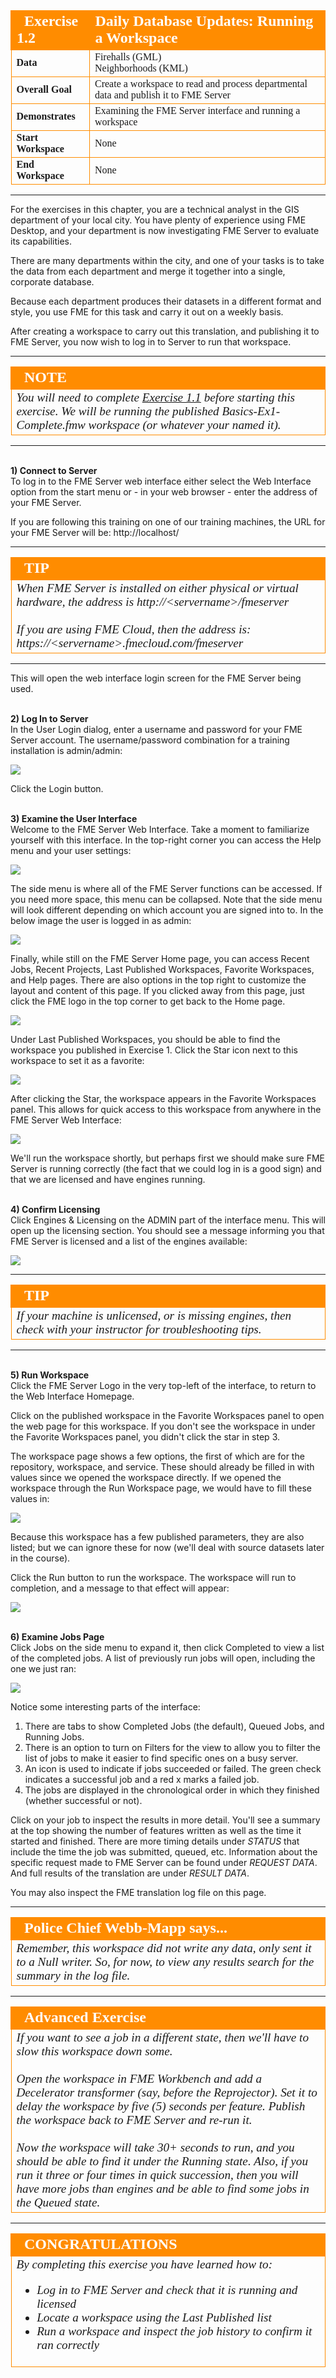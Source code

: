 <!--Exercise Section-->


<table style="border-spacing: 0px;border-collapse: collapse;font-family:serif">
<tr>
<td width=25% style="vertical-align:middle;background-color:darkorange;border: 2px solid darkorange">
<i class="fa fa-cogs fa-lg fa-pull-left fa-fw" style="color:white;padding-right: 12px;vertical-align:text-top"></i>
<span style="color:white;font-size:x-large;font-weight: bold">Exercise 1.2</span>
</td>
<td style="border: 2px solid darkorange;background-color:darkorange;color:white">
<span style="color:white;font-size:x-large;font-weight: bold">Daily Database Updates: Running a Workspace</span>
</td>
</tr>

<tr>
<td style="border: 1px solid darkorange; font-weight: bold">Data</td>
<td style="border: 1px solid darkorange">Firehalls (GML)<br>Neighborhoods (KML)</td>
</tr>

<tr>
<td style="border: 1px solid darkorange; font-weight: bold">Overall Goal</td>
<td style="border: 1px solid darkorange">Create a workspace to read and process departmental data and publish it to FME Server</td>
</tr>

<tr>
<td style="border: 1px solid darkorange; font-weight: bold">Demonstrates</td>
<td style="border: 1px solid darkorange">Examining the FME Server interface and running a workspace</td>
</tr>

<tr>
<td style="border: 1px solid darkorange; font-weight: bold">Start Workspace</td>
<td style="border: 1px solid darkorange">None</td>
</tr>

<tr>
<td style="border: 1px solid darkorange; font-weight: bold">End Workspace</td>
<td style="border: 1px solid darkorange">None</td>
</tr>

</table>

---

For the exercises in this chapter, you are a technical analyst in the GIS department of your local city. You have plenty of experience using FME Desktop, and your department is now investigating FME Server to evaluate its capabilities.

There are many departments within the city, and one of your tasks is to take the data from each department and merge it together into a single, corporate database.

Because each department produces their datasets in a different format and style, you use FME for this task and carry it out on a weekly basis.   

After creating a workspace to carry out this translation, and publishing it to FME Server, you now wish to log in to Server to run that workspace.

---

<!--Tip Section-->

<table style="border-spacing: 0px">
<tr>
<td style="vertical-align:middle;background-color:darkorange;border: 2px solid darkorange">
<i class="fa fa-info-circle fa-lg fa-pull-left fa-fw" style="color:white;padding-right: 12px;vertical-align:text-top"></i>
<span style="color:white;font-size:x-large;font-weight: bold;font-family:serif">NOTE</span>
</td>
</tr>

<tr>
<td style="border: 1px solid darkorange">
<span style="font-family:serif; font-style:italic; font-size:larger">
You will need to complete <a href="https://safe-software.gitbooks.io/fme-server-authoring-training-2018/content/ServerAuthoring1Basics/Exercise1.html">Exercise 1.1</a> before starting this exercise. We will be running the published Basics-Ex1-Complete.fmw workspace (or whatever your named it).
</span>
</td>
</tr>
</table>

---

<br>**1) Connect to Server**
<br>To log in to the FME Server web interface either select the Web Interface option from the start menu or - in your web browser - enter the address of your FME Server.

If you are following this training on one of our training machines, the URL for your FME Server will be: http://localhost/

---

<table style="border-spacing: 0px">
<tr>
<td style="vertical-align:middle;background-color:darkorange;border: 2px solid darkorange">
<i class="fa fa-info-circle fa-lg fa-pull-left fa-fw" style="color:white;padding-right: 12px;vertical-align:text-top"></i>
<span style="color:white;font-size:x-large;font-weight: bold;font-family:serif">TIP</span>
</td>
</tr>

<tr>
<td style="border: 1px solid darkorange">
<span style="font-family:serif; font-style:italic; font-size:larger">
When FME Server is installed on either physical or virtual hardware, the address is http://&lt;servername&gt;/fmeserver
<br><br>If you are using FME Cloud, then the address is: https://&lt;servername&gt;.fmecloud.com/fmeserver
</span>
</td>
</tr>
</table>

---

This will open the web interface login screen for the FME Server being used.


<br>**2) Log In to Server**
<br>In the User Login dialog, enter a username and password for your FME Server account. The username/password combination for a training installation is admin/admin:

![](./Images/Img1.217.Ex2.LogInWindow.png)

Click the Login button.


<br>**3) Examine the User Interface**
<br>Welcome to the FME Server Web Interface. Take a moment to familiarize yourself with this interface. In the top-right corner you can access the Help menu and your user settings:

![](./Images/Img1.218.Ex2.TopRightMenu.png)

The side menu is where all of the FME Server functions can be accessed. If you need more space, this menu can be collapsed. Note that the side menu will look different depending on which account you are signed into to. In the below image the user is logged in as admin:

![](./Images/Img1.219.Ex2.SidebarMenu.png)

Finally, while still on the FME Server Home page, you can access Recent Jobs, Recent Projects, Last Published Workspaces, Favorite Workspaces, and Help pages. There are also options in the top right to customize the layout and content of this page.
If you clicked away from this page, just click the FME logo in the top corner to get back to the Home page.

![](./Images/Img1.220.Ex2.HomePageOverview.png)

Under Last Published Workspaces, you should be able to find the workspace you published in Exercise 1. Click the Star icon next to this workspace to set it as a favorite:

![](./Images/Img1.221.Ex2.StarWorkspace.png)

After clicking the Star, the workspace appears in the Favorite Workspaces panel. This allows for quick access to this workspace from anywhere in the FME Server Web Interface:

![](./Images/Img1.222.Ex2.StarredWorkspace.png)

We'll run the workspace shortly, but perhaps first we should make sure FME Server is running correctly (the fact that we could log in is a good sign) and that we are licensed and have engines running.


<br>**4) Confirm Licensing**
<br>Click Engines & Licensing on the ADMIN part of the interface menu. This will open up the licensing section. You should see a message informing you that FME Server is licensed and a list of the engines available:

![](./Images/Img1.223.Ex2.LicensingInfo.png)

---

<table style="border-spacing: 0px">
<tr>
<td style="vertical-align:middle;background-color:darkorange;border: 2px solid darkorange">
<i class="fa fa-info-circle fa-lg fa-pull-left fa-fw" style="color:white;padding-right: 12px;vertical-align:text-top"></i>
<span style="color:white;font-size:x-large;font-weight: bold;font-family:serif">TIP</span>
</td>
</tr>

<tr>
<td style="border: 1px solid darkorange">
<span style="font-family:serif; font-style:italic; font-size:larger">
If your machine is unlicensed, or is missing engines, then check with your instructor for troubleshooting tips.
</span>
</td>
</tr>
</table>

---

<br>**5) Run Workspace**
<br>Click the FME Server Logo in the very top-left of the interface, to return to the Web Interface Homepage.

Click on the published workspace in the Favorite Workspaces panel to open the web page for this workspace. If you don't see the workspace in under the Favorite Workspaces panel, you didn't click the star in step 3.

The workspace page shows a few options, the first of which are for the repository, workspace, and service. These should already be filled in with values since we opened the workspace directly. If we opened the workspace through the Run Workspace page, we would have to fill these values in:

![](./Images/Img1.224.Ex2.RunWorkspaceDialog.png)

Because this workspace has a few published parameters, they are also listed; but we can ignore these for now (we'll deal with source datasets later in the course).

Click the Run button to run the workspace. The workspace will run to completion, and a message to that effect will appear:

![](./Images/Img1.225.Ex2.RanWorkspace.png)


<br>**6) Examine Jobs Page**
<br>Click Jobs on the side menu to expand it, then click Completed to view a list of the completed jobs. A list of previously run jobs will open, including the one we just ran:

![](./Images/Img1.226.Ex2.JobsWindow.png?)

Notice some interesting parts of the interface:

1. There are tabs to show Completed Jobs (the default), Queued Jobs, and Running Jobs.
2. There is an option to turn on Filters for the view to allow you to filter the list of jobs to make it easier to find specific ones on a busy server.
3. An icon is used to indicate if jobs succeeded or failed. The green check indicates a successful job and a red x marks a failed job.
4. The jobs are displayed in the chronological order in which they finished (whether successful or not).

Click on your job to inspect the results in more detail. You'll see a summary at the top showing the number of features written as well as the time it started and finished. There are more timing details under *STATUS* that include the time the job was submitted, queued, etc. Information about the specific request made to FME Server can be found under *REQUEST DATA*. And full results of the translation are under *RESULT DATA*.

You may also inspect the FME translation log file on this page.

---

<!--Person X Says Section-->

<table style="border-spacing: 0px">
<tr>
<td style="vertical-align:middle;background-color:darkorange;border: 2px solid darkorange">
<i class="fa fa-quote-left fa-lg fa-pull-left fa-fw" style="color:white;padding-right: 12px;vertical-align:text-top"></i>
<span style="color:white;font-size:x-large;font-weight: bold;font-family:serif">Police Chief Webb-Mapp says...</span>
</td>
</tr>

<tr>
<td style="border: 1px solid darkorange">
<span style="font-family:serif; font-style:italic; font-size:larger">
Remember, this workspace did not write any data, only sent it to a Null writer. So, for now, to view any results search for the summary in the log file.
</span>
</td>
</tr>
</table>

---

<!--Advanced Exercise Section-->

<table style="border-spacing: 0px">
<tr>
<td style="vertical-align:middle;background-color:darkorange;border: 2px solid darkorange">
<i class="fa fa-cogs fa-lg fa-pull-left fa-fw" style="color:white;padding-right: 12px;vertical-align:text-top"></i>
<span style="color:white;font-size:x-large;font-weight: bold;font-family:serif">Advanced Exercise</span>
</td>
</tr>

<tr>
<td style="border: 1px solid darkorange">
<span style="font-family:serif; font-style:italic; font-size:larger">
If you want to see a job in a different state, then we'll have to slow this workspace down some.
<br><br>Open the workspace in FME Workbench and add a Decelerator transformer (say, before the Reprojector). Set it to delay the workspace by five (5) seconds per feature. Publish the workspace back to FME Server and re-run it.
<br><br>Now the workspace will take 30+ seconds to run, and you should be able to find it under the Running state. Also, if you run it three or four times in quick succession, then you will have more jobs than engines and be able to find some jobs in the Queued state.   
</span>
</td>
</tr>
</table>

---

<!--Exercise Congratulations Section-->

<table style="border-spacing: 0px">
<tr>
<td style="vertical-align:middle;background-color:darkorange;border: 2px solid darkorange">
<i class="fa fa-thumbs-o-up fa-lg fa-pull-left fa-fw" style="color:white;padding-right: 12px;vertical-align:text-top"></i>
<span style="color:white;font-size:x-large;font-weight: bold;font-family:serif">CONGRATULATIONS</span>
</td>
</tr>

<tr>
<td style="border: 1px solid darkorange">
<span style="font-family:serif; font-style:italic; font-size:larger">
By completing this exercise you have learned how to:
<br>
<ul><li>Log in to FME Server and check that it is running and licensed</li>
<li>Locate a workspace using the Last Published list</li>
<li>Run a workspace and inspect the job history to confirm it ran correctly</li>
</span>
</td>
</tr>
</table>
